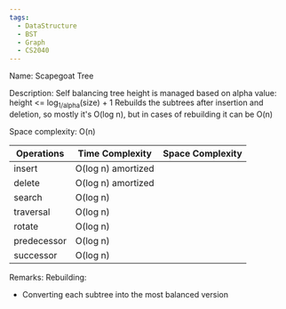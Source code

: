 ```yaml
---
tags:
  - DataStructure
  - BST
  - Graph
  - CS2040
---
```

Name: Scapegoat Tree

Description: Self balancing tree
height is managed based on alpha value: height <= log<sub>1/alpha</sub>(size) + 1
Rebuilds the subtrees after insertion and deletion, so mostly it's O(log n), but in cases of rebuilding it can be O(n)

Space complexity: O(n)

| Operations  | Time Complexity      | Space Complexity |
| ----------- | -------------------- | ---------------- |
| insert      | O(log n)   amortized |                  |
| delete      | O(log n)   amortized |                  |
| search      | O(log n)             |                  |
| traversal   | O(log n)             |                  |
| rotate      | O(log n)             |                  |
| predecessor | O(log n)             |                  |
| successor   | O(log n)             |                  |


Remarks:
Rebuilding:
* Converting each subtree into the most balanced version